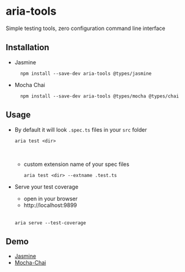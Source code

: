 # aria-tools
Simple testing tools, zero configuration command line interface

Installation
------------

* Jasmine 
  ```
    npm install --save-dev aria-tools @types/jasmine
  ```

* Mocha Chai
  ```
    npm install --save-dev aria-tools @types/mocha @types/chai
  ```

Usage
-----
* By default it will look `.spec.ts` files in your `src` folder
  ```
  aria test <dir>
  ```
  <br />
  
  * custom extension name of your spec files
    <br />
    
    ```
    aria test <dir> --extname .test.ts
    ```
* Serve your test coverage
  * open in your browser 
  * http://localhost:9899
  <br />
  
  ```
  aria serve --test-coverage
  ```

Demo
----
* [ Jasmine ](https://github.com/aelbore/aria-tools/tree/master/demo/jasmine/custom-elements)
* [ Mocha-Chai ](https://github.com/aelbore/aria-tools/tree/master/demo/mocha/custom-elements)






